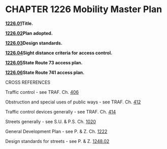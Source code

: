 CHAPTER 1226 Mobility Master Plan
=================================

[**1226.01**](478b59db.html)**Title.**

[**1226.02**](478f466b.html)**Plan adopted.**

[**1226.03**](4793c593.html)**Design standards.**

[**1226.04**](479a752e.html)**Sight distance criteria for access
control.**

[**1226.05**](479eb91b.html)**State Route 73 access plan.**

[**1226.06**](47ad1320.html)**State Route 741 access plan.**

CROSS REFERENCES

Traffic control - see TRAF. Ch. [406](1cf5edd8.html)

Obstruction and special uses of public ways - see TRAF. Ch.
[412](1d457f4f.html)

Traffic control devices generally - see TRAF. Ch. [414](1d7f3d40.html)

Streets generally - see S.U. & P.S. Ch. [1020](40a624fa.html)

General Development Plan - see P. & Z. Ch. [1222](46a07091.html)

Design standards for streets - see P. & Z. [1248.02](4b12004f.html)

